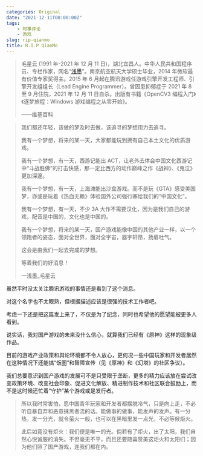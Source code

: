 ```yaml
---
categories: Original
date: "2021-12-11T00:00:00Z"
tags:
    - 时事评论
    - 游戏
slug: rip-qianmo
title: R.I.P QianMo
---
```


> 毛星云 (1991 年-2021 年 12 月 11 日)，湖北宜昌人。中华人民共和国程序员、专栏作家，网名“[浅墨](https://github.com/QianMo)”。南京航空航天大学硕士毕业，2014 年微软最有价值专家奖得主。2015 年 6 月起在腾讯游戏任游戏引擎开发工程师、引擎开发组组长（Lead Engine Programmer）。曾因患抑郁症于 2021 年 8 至 9 月住院，2021 年 12 月 11 日自杀。出版有书籍《OpenCV3 编程入门》《逐梦旅程：Windows 游戏编程之从零开始》。
>
> ——维基百科

> 我们都还年轻，该做的梦及时去做，该追寻的梦想用力去追寻。
>
> 我有一个梦想，将来的某一天，大家都能玩到拥有自己本土文化的优质游戏。
>
> 我有一个梦想，有一天，西游记能出 ACT，让老外去体会中国文化西游记中“斗战胜佛”的打击快感，那一定比西方的动作巅峰之作《战神》、《鬼泣》更加深邃。
>
> 我有一个梦想，有一天，上海滩能出沙盒游戏。而不是玩《GTA》感受美国梦，亦或是玩着《热血无赖》体验国外公司强行塞给我们的“中国文化”。
>
> 我有一个梦想，有一天，不少 3A 大作不需要汉化，因为是我们自己的游戏，配音是中国的，文化也是中国的。
>
> 我有一个梦想，将来的某一天，国产游戏能像中国的其他产业一样，以一个领跑者的姿态，面对全世界，面对全宇宙，器宇轩昂，扬眉吐气。
>
> 这会是由我们一起去完成的梦想。
>
> 等着我们的好消息！
>
> 一浅墨\_毛星云

虽然平时没太关注腾讯游戏的事情还是看到了这个消息。

对这个名字也不太眼熟，但根据描述应该是很强的技术工作者吧。

考虑一下还是把这篇发上来了，不仅是为了纪念，同时也希望他的愿望能被更多人看到。

说实话，我对国产游戏的未来没什么信心，就算我们已经有《原神》这样的现象级作品。

目前的游戏产业政策和舆论环境都不令人放心，更何况一些中国玩家和开发者居然在这种情况下还能搞“饭圈”和智障宣传（见《原神》和《幻塔》的社区争议）。

我们总要意识到国产游戏的发展可不是只受限于垄断，更多的精力应该放在尝试改变政策环境、改变社会印象、促进文化解放、精进制作技术和社区联合鼓励上，而不是这时候还忙着“守护”某个游戏或是发行者。

> 所以我时常害怕，愿中国青年玩家和开发者都摆脱冷气，只是向上走，不必听自暴自弃和恶意抹黑者流的话。能做事的做事，能发声的发声。有一分热，发一分光，就令萤火一般，也可以在黑暗里发一点光，不必等候炬火。
>
> 此后如竟没有炬火：我们便是唯一的光。倘若有了炬火，出了太阳，我们自然心悦诚服的消失。不但毫无不平，而且还要随喜赞美这炬火和太阳们；因为他们照了国产游戏，连我们都在内。

<script>
function greyscale() {
    var newstyle = document.createElement("style");
    var newstylecontent = document.createTextNode("html { -webkit-filter: grayscale(100%);-moz-filter: grayscale(100%);-ms-filter: grayscale(100%);-o-filter: grayscale(100%);filter: grayscale(100%);filter: gray; }");
    newstyle.appendChild(newstylecontent);
    document.body.appendChild(newstyle);
}
greyscale();
</script>
